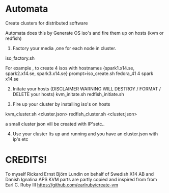 # Automata
Create clusters for distributed software

Automata does this by Generate OS iso's and fire them up on hosts (kvm or redfish)

1) Factory your media ,one for each node in cluster.

iso_factory.sh <osversion> <nodes> <nodename> <domain>

For example , to create 4 isos with hostnames {spark1.x14.se, spark2.x14.se, spark3.x14.se}
prompt>iso_create.sh fedora_41 4 spark x14.se

2) Initate your hosts   (DISCLAIMER WARNING WILL DESTROY / FORMAT / DELETE your hosts)
kvm_initate.sh <osversion> <nodes> <nodename> <domain>
redfish_initiate.sh <osversion> <nodes> <nodename> <domain>


3) Fire up your cluster by installing iso's on hosts

kvm_cluster.sh <cluster.json> 
redfish_cluster.sh <cluster.json>

a small cluster json vill be created with IP'setc..

4) Use your cluster 
Its up and running and you have an cluster.json with ip's etc 



# CREDITS! 
To myself Rickard Ernst Björn Lundin on behalf of Swedish X14 AB and Danish Ignalina APS
KVM parts are partly copied and inspired from from Earl C. Ruby III https://github.com/earlruby/create-vm
